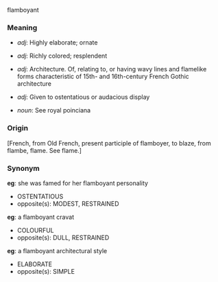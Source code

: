 flamboyant
### Meaning
+ _adj_: Highly elaborate; ornate
+ _adj_: Richly colored; resplendent
+ _adj_: Architecture. Of, relating to, or having wavy lines and flamelike forms characteristic of 15th- and 16th-century French Gothic architecture
+ _adj_: Given to ostentatious or audacious display

+ _noun_: See royal poinciana

### Origin

[French, from Old French, present participle of flamboyer, to blaze, from flambe, flame. See flame.]

### Synonym

__eg__: she was famed for her flamboyant personality

+ OSTENTATIOUS
+ opposite(s): MODEST, RESTRAINED

__eg__: a flamboyant cravat

+ COLOURFUL
+ opposite(s): DULL, RESTRAINED

__eg__: a flamboyant architectural style

+ ELABORATE
+ opposite(s): SIMPLE


